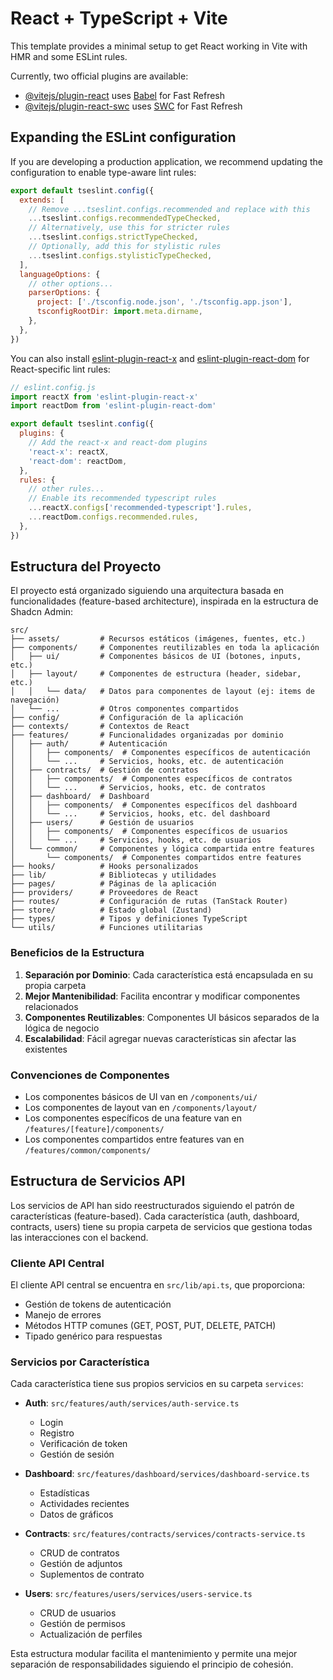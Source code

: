 # React + TypeScript + Vite

This template provides a minimal setup to get React working in Vite with HMR and some ESLint rules.

Currently, two official plugins are available:

- [@vitejs/plugin-react](https://github.com/vitejs/vite-plugin-react/blob/main/packages/plugin-react/README.md) uses [Babel](https://babeljs.io/) for Fast Refresh
- [@vitejs/plugin-react-swc](https://github.com/vitejs/vite-plugin-react-swc) uses [SWC](https://swc.rs/) for Fast Refresh

## Expanding the ESLint configuration

If you are developing a production application, we recommend updating the configuration to enable type-aware lint rules:

```js
export default tseslint.config({
  extends: [
    // Remove ...tseslint.configs.recommended and replace with this
    ...tseslint.configs.recommendedTypeChecked,
    // Alternatively, use this for stricter rules
    ...tseslint.configs.strictTypeChecked,
    // Optionally, add this for stylistic rules
    ...tseslint.configs.stylisticTypeChecked,
  ],
  languageOptions: {
    // other options...
    parserOptions: {
      project: ['./tsconfig.node.json', './tsconfig.app.json'],
      tsconfigRootDir: import.meta.dirname,
    },
  },
})
```

You can also install [eslint-plugin-react-x](https://github.com/Rel1cx/eslint-react/tree/main/packages/plugins/eslint-plugin-react-x) and [eslint-plugin-react-dom](https://github.com/Rel1cx/eslint-react/tree/main/packages/plugins/eslint-plugin-react-dom) for React-specific lint rules:

```js
// eslint.config.js
import reactX from 'eslint-plugin-react-x'
import reactDom from 'eslint-plugin-react-dom'

export default tseslint.config({
  plugins: {
    // Add the react-x and react-dom plugins
    'react-x': reactX,
    'react-dom': reactDom,
  },
  rules: {
    // other rules...
    // Enable its recommended typescript rules
    ...reactX.configs['recommended-typescript'].rules,
    ...reactDom.configs.recommended.rules,
  },
})
```

## Estructura del Proyecto

El proyecto está organizado siguiendo una arquitectura basada en funcionalidades (feature-based architecture), inspirada en la estructura de Shadcn Admin:

```
src/
├── assets/         # Recursos estáticos (imágenes, fuentes, etc.)
├── components/     # Componentes reutilizables en toda la aplicación
│   ├── ui/         # Componentes básicos de UI (botones, inputs, etc.)
│   ├── layout/     # Componentes de estructura (header, sidebar, etc.)
│   │   └── data/   # Datos para componentes de layout (ej: items de navegación)
│   └── ...         # Otros componentes compartidos
├── config/         # Configuración de la aplicación
├── contexts/       # Contextos de React
├── features/       # Funcionalidades organizadas por dominio
│   ├── auth/       # Autenticación
│   │   ├── components/  # Componentes específicos de autenticación
│   │   └── ...     # Servicios, hooks, etc. de autenticación
│   ├── contracts/  # Gestión de contratos
│   │   ├── components/  # Componentes específicos de contratos
│   │   └── ...     # Servicios, hooks, etc. de contratos
│   ├── dashboard/  # Dashboard
│   │   ├── components/  # Componentes específicos del dashboard
│   │   └── ...     # Servicios, hooks, etc. del dashboard 
│   ├── users/      # Gestión de usuarios
│   │   ├── components/  # Componentes específicos de usuarios
│   │   └── ...     # Servicios, hooks, etc. de usuarios
│   └── common/     # Componentes y lógica compartida entre features
│       └── components/  # Componentes compartidos entre features
├── hooks/          # Hooks personalizados
├── lib/            # Bibliotecas y utilidades
├── pages/          # Páginas de la aplicación
├── providers/      # Proveedores de React
├── routes/         # Configuración de rutas (TanStack Router)
├── store/          # Estado global (Zustand)
├── types/          # Tipos y definiciones TypeScript
└── utils/          # Funciones utilitarias
```

### Beneficios de la Estructura

1. **Separación por Dominio**: Cada característica está encapsulada en su propia carpeta
2. **Mejor Mantenibilidad**: Facilita encontrar y modificar componentes relacionados
3. **Componentes Reutilizables**: Componentes UI básicos separados de la lógica de negocio
4. **Escalabilidad**: Fácil agregar nuevas características sin afectar las existentes

### Convenciones de Componentes

- Los componentes básicos de UI van en `/components/ui/`
- Los componentes de layout van en `/components/layout/`
- Los componentes específicos de una feature van en `/features/[feature]/components/`
- Los componentes compartidos entre features van en `/features/common/components/`

## Estructura de Servicios API

Los servicios de API han sido reestructurados siguiendo el patrón de características (feature-based). Cada característica (auth, dashboard, contracts, users) tiene su propia carpeta de servicios que gestiona todas las interacciones con el backend.

### Cliente API Central

El cliente API central se encuentra en `src/lib/api.ts`, que proporciona:

- Gestión de tokens de autenticación
- Manejo de errores
- Métodos HTTP comunes (GET, POST, PUT, DELETE, PATCH)
- Tipado genérico para respuestas

### Servicios por Característica

Cada característica tiene sus propios servicios en su carpeta `services`:

- **Auth**: `src/features/auth/services/auth-service.ts`
  - Login
  - Registro
  - Verificación de token
  - Gestión de sesión

- **Dashboard**: `src/features/dashboard/services/dashboard-service.ts`
  - Estadísticas
  - Actividades recientes
  - Datos de gráficos

- **Contracts**: `src/features/contracts/services/contracts-service.ts`
  - CRUD de contratos
  - Gestión de adjuntos
  - Suplementos de contrato

- **Users**: `src/features/users/services/users-service.ts`
  - CRUD de usuarios
  - Gestión de permisos
  - Actualización de perfiles

Esta estructura modular facilita el mantenimiento y permite una mejor separación de responsabilidades siguiendo el principio de cohesión.
